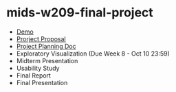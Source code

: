 # mids-w209-final-project
* [Demo](https://pmotameni.github.io/mids-w209-final-project/)
* [Prorject Proposal](https://docs.google.com/document/d/1CrLSg4ukf5yfelt53Tu0imx7Fq8jbqMLpgbcdEFjYws/edit#)
* [Project Planning Doc](https://docs.google.com/document/d/1yGGjhqx9sRCKrwnOmbU9LgYM8LIpeIKcVlHP980zwcw/edit#)
* Exploratory Visualization (Due Week 8 - Oct 10 23:59)
* Midterm Presentation
* Usability Study 
* Final Report
* Final Presentation
